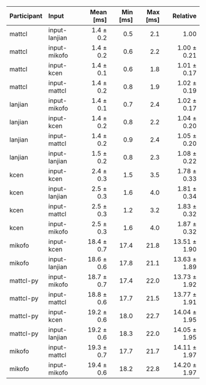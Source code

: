 | Participant | Input | Mean [ms] | Min [ms] | Max [ms] | Relative |
|:---|:---|---:|---:|---:|---:|
| mattcl | input-lanjian | 1.4 ± 0.2 | 0.5 | 2.1 | 1.00 |
| mattcl | input-mikofo | 1.4 ± 0.2 | 0.6 | 2.2 | 1.00 ± 0.21 |
| mattcl | input-kcen | 1.4 ± 0.1 | 0.6 | 1.8 | 1.01 ± 0.17 |
| mattcl | input-mattcl | 1.4 ± 0.2 | 0.8 | 1.9 | 1.02 ± 0.19 |
| lanjian | input-mikofo | 1.4 ± 0.1 | 0.7 | 2.4 | 1.02 ± 0.17 |
| lanjian | input-kcen | 1.4 ± 0.2 | 0.8 | 2.2 | 1.04 ± 0.20 |
| lanjian | input-mattcl | 1.4 ± 0.2 | 0.9 | 2.4 | 1.05 ± 0.20 |
| lanjian | input-lanjian | 1.5 ± 0.2 | 0.8 | 2.3 | 1.08 ± 0.22 |
| kcen | input-kcen | 2.4 ± 0.3 | 1.5 | 3.5 | 1.78 ± 0.33 |
| kcen | input-lanjian | 2.5 ± 0.3 | 1.6 | 4.0 | 1.81 ± 0.34 |
| kcen | input-mattcl | 2.5 ± 0.3 | 1.2 | 3.2 | 1.83 ± 0.32 |
| kcen | input-mikofo | 2.5 ± 0.3 | 1.6 | 4.0 | 1.87 ± 0.32 |
| mikofo | input-kcen | 18.4 ± 0.7 | 17.4 | 21.8 | 13.51 ± 1.90 |
| mikofo | input-lanjian | 18.6 ± 0.6 | 17.8 | 21.1 | 13.63 ± 1.89 |
| mattcl-py | input-mikofo | 18.7 ± 0.7 | 17.4 | 22.0 | 13.73 ± 1.92 |
| mattcl-py | input-mattcl | 18.8 ± 0.6 | 17.7 | 21.5 | 13.77 ± 1.91 |
| mattcl-py | input-kcen | 19.2 ± 0.6 | 18.0 | 22.7 | 14.04 ± 1.95 |
| mattcl-py | input-lanjian | 19.2 ± 0.6 | 18.3 | 22.0 | 14.05 ± 1.95 |
| mikofo | input-mattcl | 19.3 ± 0.7 | 17.7 | 21.7 | 14.11 ± 1.97 |
| mikofo | input-mikofo | 19.4 ± 0.6 | 18.2 | 22.8 | 14.20 ± 1.97 |
